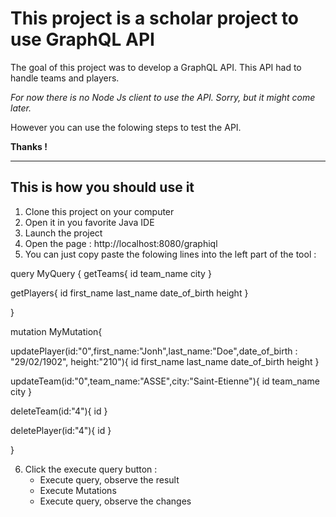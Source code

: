 # This project is a scholar project to use GraphQL API

The goal of this project was to develop a GraphQL API. This API had to handle teams and players.

*For now there is no Node Js client to use the API. Sorry, but it might come later.* 

However you can use the folowing steps to test the API. 

**Thanks !**

---

## This is how you should use it
1. Clone this project on your computer
2. Open it in you favorite Java IDE
3. Launch the project
4. Open the page : http://localhost:8080/graphiql
5. You can just copy paste the folowing lines into the left part of the tool :

query MyQuery {
   getTeams{
	id
  team_name
  city
  }

  getPlayers{
    id
    first_name
    last_name
    date_of_birth
    height
  }
  
}

mutation MyMutation{
  
updatePlayer(id:"0",first_name:"Jonh",last_name:"Doe",date_of_birth : "29/02/1902", height:"210"){
  	id
  	first_name
  	last_name
  	date_of_birth
  	height
	}
   
 updateTeam(id:"0",team_name:"ASSE",city:"Saint-Etienne"){
  id
  team_name
  city
	}
  
  deleteTeam(id:"4"){
    id
  }
  
  deletePlayer(id:"4"){
    id
  }
  
}

6. Click the execute query button :
   - Execute query, observe the result
   - Execute Mutations
   - Execute query, observe the changes


